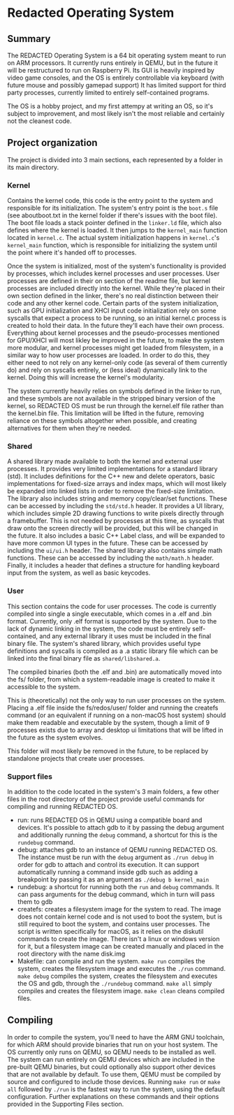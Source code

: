 # Redacted Operating System

## Summary

The REDACTED Operating System is a 64 bit operating system meant to run on ARM processors. 
It currently runs entirely in QEMU, but in the future it will be restructured to run on Raspberry Pi.
Its GUI is heavily inspired by video game consoles, and the OS is entirely controllable via keyboard (with future mouse and possibly gamepad support)
It has limited support for third party processes, currently limited to entirely self-contained programs.

The OS is a hobby project, and my first attempy at writing an OS, so it's subject to improvement, and most likely isn't the most reliable and certainly not the cleanest code.

## Project organization

The project is divided into 3 main sections, each represented by a folder in its main directory.

### Kernel

Contains the kernel code, this code is the entry point to the system and responsible for its initialization.
The system's entry point is the `boot.s` file (see aboutboot.txt in the kernel folder if there's issues with the boot file). The boot file loads a stack pointer defined in the `linker.ld` file, which also defines where the kernel is loaded. It then jumps to the `kernel_main` function located in `kernel.c`.
The actual system initialization happens in `kernel.c`'s `kernel_main` function, which is responsible for initializing the system until the point where it's handed off to processes.

Once the system is initialized, most of the system's functionality is provided by processes, which includes kernel processes and user processes. User processes are defined in their on section of the readme file, but kernel processes are included directly into the kernel. While they're placed in their own section defined in the linker, there's no real distinction between their code and any other kernel code. 
Certain parts of the system initialization, such as GPU initialization and XHCI input code initialization rely on some syscalls that expect a process to be running, so an initial kernel.c process is created to hold their data. In the future they'll each have their own process.
Everything about kernel processes and the pseudo-processes mentioned for GPU/XHCI will most likley be improved in the future, to make the system more modular, and kernel processes might get loaded from filesystem, in a similar way to how user processes are loaded. In order to do this, they either need to not rely on any kernel-only code (as several of them currently do) and rely on syscalls entirely, or (less ideal) dynamically link to the kernel. Doing this will increase the kernel's modularity.

The system currently heavily relies on symbols defined in the linker to run, and these symbols are not available in the stripped binary version of the kernel, so REDACTED OS must be run through the kernel.elf file rather than the kernel.bin file.
This limitation will be lifted in the future, removing reliance on these symbols altogether when possible, and creating alternatives for them when they're needed.

### Shared

A shared library made available to both the kernel and external user processes.
It provides very limited implementations for a standard library (std). It includes definitions for the C++ new and delete operators, basic implementations for fixed-size arrays and index maps, which will most likely be expanded into linked lists in order to remove the fixed-size limitation. The library also includes string and memory copy/clear/set functions. These can be accessed by including the `std/std.h` header.
It provides a UI library, which includes simple 2D drawing functions to write pixels directly through a framebuffer. This is not needed by processes at this time, as syscalls that draw onto the screen directly will be provided, but this will be changed in the future. It also includes a basic C++ Label class, and will be expanded to have more common UI types in the future. These can be accessed by including the `ui/ui.h` header.
The shared library also contains simple math functions. These can be accessed by including the `math/math.h` header.
Finally, it includes a header that defines a structure for handling keyboard input from the system, as well as basic keycodes.

### User

This section contains the code for user processes. The code is currently compiled into single a single executable, which comes in a .elf and .bin format. Currently, only .elf format is supported by the system.
Due to the lack of dynamic linking in the system, the code must be entirely self-contained, and any external library it uses must be included in the final binary file. The system's shared library, which provides useful type definitions and syscalls is compiled as a .a static library file which can be linked into the final binary file as `shared/libshared.a`.

The compiled binaries (both the .elf and .bin) are automatically moved into the fs/ folder, from which a system-readable image is created to make it accessible to the system. 

This is (theoretically) not the only way to run user processes on the system. Placing a .elf file inside the fs/redos/user/ folder and running the createfs command (or an equivalent if running on a non-macOS host system) should make them readable and executable by the system, though a limit of 9 processes exists due to array and desktop ui limitations that will be lifted in the future as the system evolves.

This folder will most likely be removed in the future, to be replaced by standalone projects that create user processes.

### Support files

In addition to the code located in the system's 3 main folders, a few other files in the root directory of the project provide useful commands for compiling and running REDACTED OS.

- run: runs REDACTED OS in QEMU using a compatible board and devices. It's possible to attach gdb to it by passing the debug argument and additionally running the `debug` command, a shortcut for this is the `rundebug` command.
- debug: attaches gdb to an instance of QEMU running REDACTED OS. The instance must be run with the `debug` argument as `./run debug` in order for gdb to attach and control its execution. It can support automatically running a command inside gdb such as adding a breakpoint by passing it as an argument as `./debug b kernel_main`
- rundebug: a shortcut for running both the `run` and `debug` commands. It can pass arguments for the debug command, which in turn will pass them to gdb
- createfs: creates a filesystem image for the system to read. The image does not contain kernel code and is not used to boot the system, but is still required to boot the system, and contains user processes. The script is written specifically for macOS, as it relies on the diskutil commands to create the image. There isn't a linux or windows version for it, but a filesystem image can be created manually and placed in the root directory with the name disk.img
- Makefile: can compile and run the system. `make run` compiles the system, creates the filesystem image and executes the `./run` command. `make debug` compiles the system, creates the filesystem and executes the OS and gdb, through the `./rundebug` command. `make all` simply compiles and creates the filesystem image. `make clean` cleans compiled files.

## Compiling

In order to compile the system, you'll need to have the ARM GNU toolchain, for which ARM should provide binaries that run on your host system.
The OS currently only runs on QEMU, so QEMU needs to be installed as well. The system can run entirely on QEMU devices which are included in the pre-built QEMU binaries, but could optionally also support other devices that are not available by default. To use them, QEMU must be compiled by source and configured to include those devices. 
Running `make run` or `make all` followed by `./run` is the fastest way to run the system, using the default configuration. Further explanations on these commands and their options provided in the Supporting Files section.

